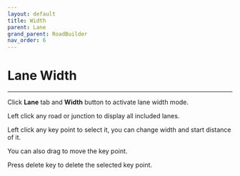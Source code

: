 ```yaml
---
layout: default
title: Width
parent: Lane
grand_parent: RoadBuilder
nav_order: 6
---
```


# Lane Width
---

Click **Lane** tab and **Width** button to activate lane width mode.

Left click any road or junction to display all included lanes.

Left click any key point to select it, you can change width and start distance of it.

You can also drag to move the key point.

Press delete key to delete the selected key point.
